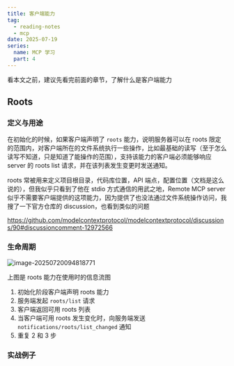 ```yaml
---
title: 客户端能力
tag:
  - reading-notes
  - mcp
date: 2025-07-19
series:
  name: MCP 学习
  part: 4
---
```


看本文之前，建议先看完前面的章节，了解什么是客户端能力

## Roots

### 定义与用途

在初始化的时候，如果客户端声明了 `roots` 能力，说明服务器可以在 roots 限定的范围内，对客户端所在的文件系统执行一些操作，比如最基础的读写（至于怎么读写不知道，只是知道了能操作的范围），支持该能力的客户端必须能够响应 server 的 roots list 请求，并在该列表发生变更时发送通知。

roots 常被用来定义项目根目录，代码库位置，API 端点，配置位置（文档是这么说的），但我似乎只看到了他在 stdio 方式通信的用武之地，Remote MCP server 似乎不需要客户端提供的这项能力，因为提供了也没法通过文件系统操作访问，我搜了一下官方仓库的 discussion，也看到类似的问题

https://github.com/modelcontextprotocol/modelcontextprotocol/discussions/90#discussioncomment-12972566

### 生命周期

![image-20250720094818771](https://2f0f3db.webp.li/2025/07/image-20250720094818771.png)

上图是 roots 能力在使用时的信息流图

1. 初始化阶段客户端声明 roots 能力
2. 服务端发起 `roots/list` 请求
3. 客户端返回可用 roots 列表
4. 当客户端可用 roots 发生变化时，向服务端发送 `notifications/roots/list_changed` 通知
5. 重复 2 和 3 步

### 实战例子
